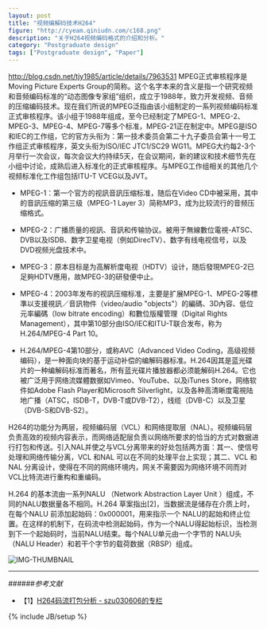 ```yaml
---
layout: post
title: "视频编解码技术H264"
figure: "http://cyeam.qiniudn.com/c168.png"
description: "关于H264视频编码格式的介绍和分析。"
category: "Postgraduate design"
tags: ["Postgraduate design", "Paper"]
---
```


http://blog.csdn.net/tjy1985/article/details/7963531
MPEG正式审核程序是Moving Picture Experts Group的简称。这个名字本来的含义是指一个研究视频和音频编码标准的“动态图像专家组”组织，成立于1988年，致力开发视频、音频的压缩编码技术。现在我们所说的MPEG泛指由该小组制定的一系列视频编码标准正式审核程序。该小组于1988年组成，至今已经制定了MPEG-1、MPEG-2、MPEG-3、MPEG-4、MPEG-7等多个标准，MPEG-21正在制定中。MPEG是ISO和IEC的工作组，它的官方头衔为：第一技术委员会第二十九子委员会第十一号工作组正式审核程序，英文头衔为ISO/IEC JTC1/SC29 WG11。MPEG大约每2-3个月举行一次会议，每次会议大约持续5天，在会议期间，新的建议和技术细节先在小组中讨论，成熟后进入标准化的正式审核程序。与MPEG工作组相关的其他几个视频标准化工作组包括ITU-T VCEG以及JVT。

+ MPEG-1：第一个官方的视訊音訊压缩标准，随后在Video CD中被采用，其中的音訊压缩的第三级（MPEG-1 Layer 3）简称MP3，成为比较流行的音频压缩格式。

+ MPEG-2：广播质量的视訊、音訊和传输协议。被用于無線數位電視-ATSC、DVB以及ISDB、数字卫星电视（例如DirecTV）、数字有线电视信号，以及DVD视频光盘技术中。

+ MPEG-3：原本目标是为高解析度电视（HDTV）设计，随后發現MPEG-2已足夠HDTV應用，故MPEG-3的研發便中止。

+ MPEG-4：2003年发布的视訊压缩标准，主要是扩展MPEG-1、MPEG-2等標準以支援視訊／音訊物件（video/audio "objects"）的編碼、3D內容、低位元率編碼（low bitrate encoding）和數位版權管理（Digital Rights Management），其中第10部分由ISO/IEC和ITU-T联合发布，称为H.264/MPEG-4 Part 10。

+ H.264/MPEG-4第10部分，或称AVC（Advanced Video Coding，高级视频编码），是一种面向块的基于运动补偿的编解码器标准。H.264因其是蓝光碟片的一种编解码标准而著名，所有蓝光碟片播放器都必须能解码H.264。它也被广泛用于网络流媒體数据如Vimeo、YouTube、以及iTunes Store，网络软件如Adobe Flash Player和Microsoft Silverlight，以及各种高清晰度電視陆地广播（ATSC，ISDB-T，DVB-T或DVB-T2），线缆（DVB-C）以及卫星（DVB-S和DVB-S2）。


H264的功能分为两层，视频编码层（VCL）和网络提取层（NAL）。视频编码层负责高效的视频内容表示，而网络适配层负责以网络所要求的恰当的方式对数据进行打包和传送。引入NAL并使之与VCL分离带来的好处包括两方面：其一、使信号处理和网络传输分离，VCL 和NAL 可以在不同的处理平台上实现；其二、VCL 和NAL 分离设计，使得在不同的网络环境内，网关不需要因为网络环境不同而对VCL比特流进行重构和重编码。
       
H.264 的基本流由一系列NALU （Network Abstraction Layer Unit ）组成，不同的NALU数据量各不相同。H.264 草案指出[2]，当数据流是储存在介质上时，在每个NALU 前添加起始码：0x000001，用来指示一个 NALU的起始和终止位置。在这样的机制下，在码流中检测起始码，作为一个NALU得起始标识，当检测到下一个起始码时，当前NALU结束。每个NALU单元由一个字节的 NALU头（NALU Header）和若干个字节的载荷数据（RBSP）组成。

![IMG-THUMBNAIL](http://hi.csdn.net/attachment/201108/6/0_1312647261x7Lc.gif)


---

######*参考文献*
+ 【1】[H264码流打包分析 - szu030606的专栏](http://blog.csdn.net/china_video_expert/article/details/7211302)


{% include JB/setup %}
